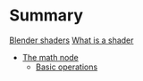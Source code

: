 # Summary

[Blender shaders](README.md)
[What is a shader](shaders.md)
- [The math node](mnode/README.md)
    - [Basic operations](mnode/basic_ops.md)